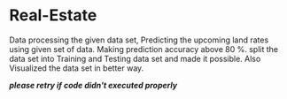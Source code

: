 # Real-Estate
Data processing the given data set, Predicting the upcoming land rates using given set of data.
Making prediction accuracy above 80 %.
split the data set into Training and Testing data set and made it possible.
Also Visualized the data set in better way.

***please retry if code didn't executed properly***

